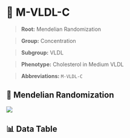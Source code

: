 # 🧪 M-VLDL-C

> **Root:** Mendelian Randomization

> **Group:** Concentration  

> **Subgroup:** VLDL

> **Phenotype:** Cholesterol in Medium VLDL  

> **Abbreviations:** `M-VLDL-C`

## 🧬 Mendelian Randomization  

<img src="/MR/Figures/Inverse/MhengxianVLDLhengxianC.png"/>


## 📊 Data Table


<CsvTableMRI src="/MR_Data/Inverse/MhengxianVLDLhengxianC.csv"/>

